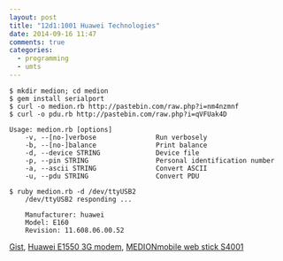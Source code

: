 ```yaml
---
layout: post
title: "12d1:1001 Huawei Technologies"
date: 2014-09-16 11:47
comments: true
categories:
  - programming
  - umts
---
```

    $ mkdir medion; cd medion
    $ gem install serialport
    $ curl -o medion.rb http://pastebin.com/raw.php?i=nm4nzmnf
    $ curl -o pdu.rb http://pastebin.com/raw.php?i=qVFUak4D

    Usage: medion.rb [options]
        -v, --[no-]verbose               Run verbosely
        -b, --[no-]balance               Print balance
        -d, --device STRING              Device file
        -p, --pin STRING                 Personal identification number
        -a, --ascii STRING               Convert ASCII
        -u, --pdu STRING                 Convert PDU

    $ ruby medion.rb -d /dev/ttyUSB2 
        /dev/ttyUSB2 responding ...

        Manufacturer: huawei
        Model: E160
        Revision: 11.608.06.00.52

[Gist][gist],
[Huawei E1550 3G modem][archlinux],
[MEDIONmobile web stick S4001][helber]

[gist]: https://gist.github.com/elektret/f64155e1963e041554b5
[helber]: http://www.helber.it/MEDIONmobile_web_stick_unter_U.websticks4001ubuntu.0.html
[archlinux]: https://wiki.archlinux.org/index.php/Huawei_E1550_3G_modem
